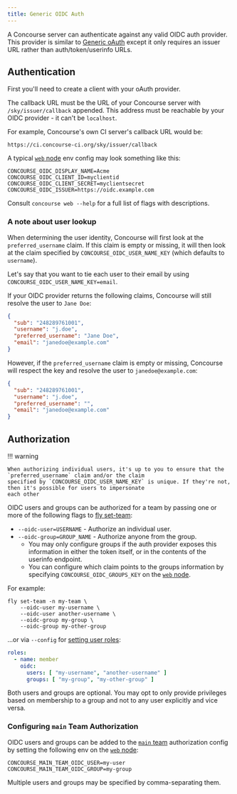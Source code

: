 ```yaml
---
title: Generic OIDC Auth
---
```


A Concourse server can authenticate against any valid OIDC auth provider. This provider is similar
to [Generic oAuth](generic-oauth.md) except it only requires an issuer URL rather than auth/token/userinfo URLs.

## Authentication

First you'll need to create a client with your oAuth provider.

The callback URL must be the URL of your Concourse server with `/sky/issuer/callback` appended. This address must be
reachable by your OIDC provider - it can't be `localhost`.

For example, Concourse's own CI server's callback URL would be:

```
https://ci.concourse-ci.org/sky/issuer/callback
```

A typical [`web` node](../../install/running-web.md) env config may look something like this:

```shell
CONCOURSE_OIDC_DISPLAY_NAME=Acme
CONCOURSE_OIDC_CLIENT_ID=myclientid
CONCOURSE_OIDC_CLIENT_SECRET=myclientsecret
CONCOURSE_OIDC_ISSUER=https://oidc.example.com
```

Consult `concourse web --help` for a full list of flags with descriptions.

### A note about user lookup

When determining the user identity, Concourse will first look at the `preferred_username` claim. If this claim is empty
or missing, it will then look at the claim specified by `CONCOURSE_OIDC_USER_NAME_KEY` (which defaults to `username`).

Let's say that you want to tie each user to their email by using `CONCOURSE_OIDC_USER_NAME_KEY=email`.

If your OIDC provider returns the following claims, Concourse will still resolve the user to `Jane Doe`:

```json
{
  "sub": "248289761001",
  "username": "j.doe",
  "preferred_username": "Jane Doe",
  "email": "janedoe@example.com"
}
```

However, if the `preferred_username` claim is empty or missing, Concourse will respect the key and resolve the user to
`janedoe@example.com`:

```json
{
  "sub": "248289761001",
  "username": "j.doe",
  "preferred_username": "",
  "email": "janedoe@example.com"
}
```

## Authorization

!!! warning

    When authorizing individual users, it's up to you to ensure that the `preferred_username` claim and/or the claim 
    specified by `CONCOURSE_OIDC_USER_NAME_KEY` is unique. If they're not, then it's possible for users to impersonate 
    each other

OIDC users and groups can be authorized for a team by passing one or more of the following flags
to [fly set-team](../managing-teams.md#fly-set-team):

* `--oidc-user=USERNAME` - Authorize an individual user.
* `--oidc-group=GROUP_NAME` - Authorize anyone from the group.
    * You may only configure groups if the auth provider exposes this information in either the token itself, or in the
      contents of the userinfo endpoint.
    * You can configure which claim points to the groups information by specifying `CONCOURSE_OIDC_GROUPS_KEY` on the [
      `web` node](../../install/running-web.md).

For example:

```shell
fly set-team -n my-team \
    --oidc-user my-username \
    --oidc-user another-username \
    --oidc-group my-group \
    --oidc-group my-other-group
```

...or via `--config` for [setting user roles](../managing-teams.md#setting-user-roles):

```yaml
roles:
  - name: member
    oidc:
      users: [ "my-username", "another-username" ]
      groups: [ "my-group", "my-other-group" ]
```

Both users and groups are optional. You may opt to only provide privileges based on membership to a group and not to any
user explicitly and vice versa.

### Configuring `main` Team Authorization

OIDC users and groups can be added to the [`main` team](../main-team.md) authorization config by setting the following
env on the [`web` node](../../install/running-web.md):

```shell
CONCOURSE_MAIN_TEAM_OIDC_USER=my-user
CONCOURSE_MAIN_TEAM_OIDC_GROUP=my-group
```

Multiple users and groups may be specified by comma-separating them.